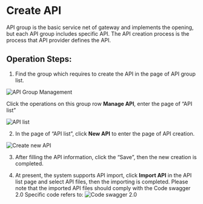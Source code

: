 # Create API

API group is the basic service net of gateway and implements the opening, but each API group includes specific API. The API creation process is the process that API provider defines the API.


## Operation Steps:

1. Find the group which requires to create the API in the page of API group list.

 ![API Group Management](https://github.com/jdcloudcom/en/blob/edit/image/Internet-Middleware/API-Gateway/apigroup-1.png)
 
Click the operations on this group row **Manage API**, enter the page of “API list”

 ![API list ](https://github.com/jdcloudcom/en/blob/edit/image/Internet-Middleware/API-Gateway/apigroup-apilist.png)


2. In the page of “API list”, click **New API** to enter the page of API creation.

![Create new API](https://github.com/jdcloudcom/en/blob/edit/image/Internet-Middleware/API-Gateway/apigroup-addapi.png)


3. After filling the API information, click the “Save”, then the new creation is completed.

4. At present, the system supports API import, click **Import API** in the API list page and select API files, then the importing is completed. Please note that the imported API files should comply with the Code swagger 2.0 Specific code refers to:
![Code swagger 2.0](http://editor.swagger.io/)  
